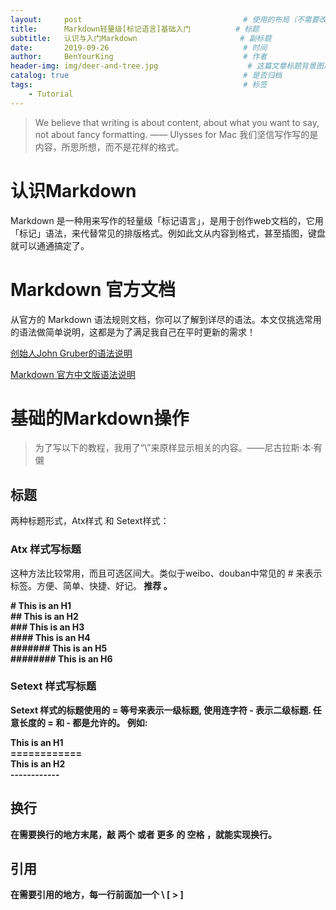 ```yaml
---
layout:     post                                    # 使用的布局（不需要改）
title:      Markdown轻量级[标记语言]基础入门          # 标题 
subtitle:   认识与入门Markdown                       # 副标题
date:       2019-09-26                              # 时间
author:     BenYourKing                             # 作者
header-img: img/deer-and-tree.jpg                    # 这篇文章标题背景图片
catalog: true                                       # 是否归档
tags:                                               # 标签
    - Tutorial
---
```



> We believe that writing is about content, about what you want to say,
> not about fancy formatting. —— Ulysses for Mac
> 我们坚信写作写的是内容，所思所想，而不是花样的格式。


# 认识Markdown

Markdown 是一种用来写作的轻量级「标记语言」，是用于创作web文档的，它用「标记」语法，来代替常见的排版格式。例如此文从内容到格式，甚至插图，键盘就可以通通搞定了。

# Markdown 官方文档

从官方的 Markdown 语法规则文档，你可以了解到详尽的语法。本文仅挑选常用的语法做简单说明，这都是为了满足我自己在平时更新的需求！


[创始人John Gruber的语法说明](https://daringfireball.net/projects/markdown/syntax)


[Markdown 官方中文版语法说明](https://markdown-zh.readthedocs.io/en/latest/)

# 基础的Markdown操作

>为了写以下的教程，我用了“\”来原样显示相关的内容。——尼古拉斯·本·宥儭

## 标题
两种标题形式，Atx样式 和 Setext样式：

### Atx    样式写标题
这种方法比较常用，而且可选区间大。类似于weibo、douban中常见的 \# 来表示标签。方便、简单、快捷、好记。<strong> 推荐 。

\#         This is an H1      
\##        This is an H2      
\###       This is an H3     
\####      This is an H4    
\#######   This is an H5      
\########  This is an H6       

### Setext 样式写标题

Setext 样式的标题使用的 \= 等号来表示一级标题, 使用连字符 \- 表示二级标题. 任意长度的 \= 和 \- 都是允许的。
例如:

This is an H1     
\============     
This is an H2    
\------------

## 换行

在需要换行的地方末尾，敲 两个 或者 更多 的 <strong>空格 ，就能实现换行。    

## 引用

在需要引用的地方，每一行前面加一个 \ [ > ]









